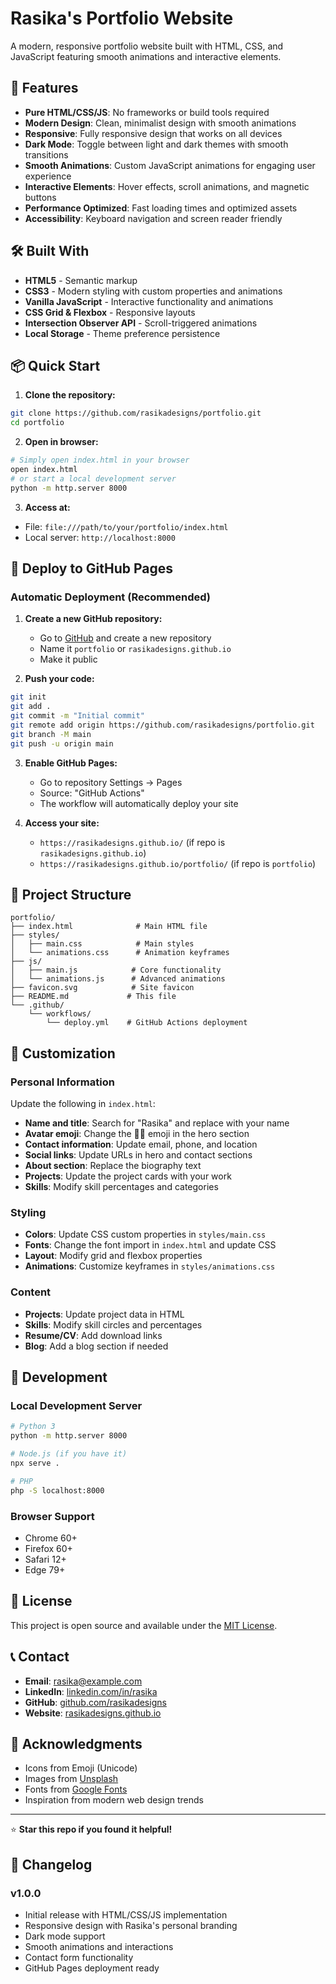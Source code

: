# Rasika's Portfolio Website

A modern, responsive portfolio website built with HTML, CSS, and JavaScript featuring smooth animations and interactive elements.

## 🚀 Features

- **Pure HTML/CSS/JS**: No frameworks or build tools required
- **Modern Design**: Clean, minimalist design with smooth animations
- **Responsive**: Fully responsive design that works on all devices
- **Dark Mode**: Toggle between light and dark themes with smooth transitions
- **Smooth Animations**: Custom JavaScript animations for engaging user experience
- **Interactive Elements**: Hover effects, scroll animations, and magnetic buttons
- **Performance Optimized**: Fast loading times and optimized assets
- **Accessibility**: Keyboard navigation and screen reader friendly

## 🛠️ Built With

- **HTML5** - Semantic markup
- **CSS3** - Modern styling with custom properties and animations
- **Vanilla JavaScript** - Interactive functionality and animations
- **CSS Grid & Flexbox** - Responsive layouts
- **Intersection Observer API** - Scroll-triggered animations
- **Local Storage** - Theme preference persistence

## 📦 Quick Start

1. **Clone the repository:**
```bash
git clone https://github.com/rasikadesigns/portfolio.git
cd portfolio
```

2. **Open in browser:**
```bash
# Simply open index.html in your browser
open index.html
# or start a local development server
python -m http.server 8000
```

3. **Access at:**
- File: `file:///path/to/your/portfolio/index.html`
- Local server: `http://localhost:8000`

## 🚀 Deploy to GitHub Pages

### Automatic Deployment (Recommended)

1. **Create a new GitHub repository:**
   - Go to [GitHub](https://github.com) and create a new repository
   - Name it `portfolio` or `rasikadesigns.github.io`
   - Make it public

2. **Push your code:**
```bash
git init
git add .
git commit -m "Initial commit"
git remote add origin https://github.com/rasikadesigns/portfolio.git
git branch -M main
git push -u origin main
```

3. **Enable GitHub Pages:**
   - Go to repository Settings → Pages
   - Source: "GitHub Actions"
   - The workflow will automatically deploy your site

4. **Access your site:**
   - `https://rasikadesigns.github.io/` (if repo is `rasikadesigns.github.io`)
   - `https://rasikadesigns.github.io/portfolio/` (if repo is `portfolio`)

## 📁 Project Structure

```
portfolio/
├── index.html              # Main HTML file
├── styles/
│   ├── main.css            # Main styles
│   └── animations.css      # Animation keyframes
├── js/
│   ├── main.js            # Core functionality
│   └── animations.js      # Advanced animations
├── favicon.svg            # Site favicon
├── README.md             # This file
└── .github/
    └── workflows/
        └── deploy.yml    # GitHub Actions deployment
```

## 🎨 Customization

### Personal Information
Update the following in `index.html`:
- **Name and title**: Search for "Rasika" and replace with your name
- **Avatar emoji**: Change the 👩‍💻 emoji in the hero section
- **Contact information**: Update email, phone, and location
- **Social links**: Update URLs in hero and contact sections
- **About section**: Replace the biography text
- **Projects**: Update the project cards with your work
- **Skills**: Modify skill percentages and categories

### Styling
- **Colors**: Update CSS custom properties in `styles/main.css`
- **Fonts**: Change the font import in `index.html` and update CSS
- **Layout**: Modify grid and flexbox properties
- **Animations**: Customize keyframes in `styles/animations.css`

### Content
- **Projects**: Update project data in HTML
- **Skills**: Modify skill circles and percentages
- **Resume/CV**: Add download links
- **Blog**: Add a blog section if needed

## 🔧 Development

### Local Development Server
```bash
# Python 3
python -m http.server 8000

# Node.js (if you have it)
npx serve .

# PHP
php -S localhost:8000
```

### Browser Support
- Chrome 60+
- Firefox 60+
- Safari 12+
- Edge 79+

## 📄 License

This project is open source and available under the [MIT License](LICENSE).

## 📞 Contact

- **Email**: rasika@example.com
- **LinkedIn**: [linkedin.com/in/rasika](https://linkedin.com/in/rasika)
- **GitHub**: [github.com/rasikadesigns](https://github.com/rasikadesigns)
- **Website**: [rasikadesigns.github.io](https://rasikadesigns.github.io)

## 🙏 Acknowledgments

- Icons from Emoji (Unicode)
- Images from [Unsplash](https://unsplash.com)
- Fonts from [Google Fonts](https://fonts.google.com)
- Inspiration from modern web design trends

---

⭐ **Star this repo if you found it helpful!**

## 📝 Changelog

### v1.0.0
- Initial release with HTML/CSS/JS implementation
- Responsive design with Rasika's personal branding
- Dark mode support
- Smooth animations and interactions
- Contact form functionality
- GitHub Pages deployment ready